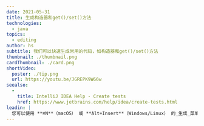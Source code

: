 ```yaml
---
date: 2021-05-31
title: 生成构造器和get()/set()方法
technologies:
  - java
topics:
  - editing
author: hs
subtitle: 我们可以快速生成常用的代码，如构造器和get()/set()方法
thumbnail: ./thumbnail.png
cardThumbnail: ./card.png
shortVideo:
  poster: ./tip.png
  url: https://youtu.be/JGREPK9W66w
seealso:
  - 
    title: IntelliJ IDEA Help - Create tests
    href: https://www.jetbrains.com/help/idea/create-tests.html
leadin: |
  您可以使用 **⌘N**（macOS） 或 **Alt+Insert**（Windows/Linux） 的_生成_菜单，然后选择"构造函数"，"Getter"，"Setter"或"Getter 和 Setter"。
---
```


